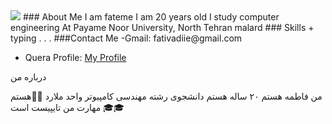 <img src="https://avatars1.githubusercontent.com/u/72320770?s=400&u=e2d805a73f2f44c29463d8da883fd93318b5838c&v=4"/>
### About Me
I am fateme  I am 20 years old I study computer engineering At Payame Noor University, North Tehran malard
### Skills
 + typing
.
.
.
###Contact Me
-Gmail: fativadiie@gmail.com

- Quera Profile: <a href="https://quera.ir/profile/fativadiie">My Profile</a>

درباره من

من فاطمه هستم ۲۰ ساله هستم دانشجوی رشته مهندسی کامپیوتر واحد ملارد
 👩‍💻هستم🎓🎓 مهارت من تایپیست است
